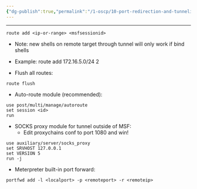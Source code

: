 ```yaml
---
{"dg-publish":true,"permalink":"/1-oscp/10-port-redirection-and-tunneling/5-meterpreter-port-forwarding/"}
---
```


---------
```
route add <ip-or-range> <msfsessionid>
```
- Note: new shells on remote target through tunnel will only work if bind shells
- Example:
	route add 172.16.5.0/24 2

- Flush all routes:
```
route flush
```

- Auto-route module (recommended):
```
use post/multi/manage/autoroute
set session <id>
run
```

- SOCKS proxy module for tunnel outside of MSF:
	- Edit proxychains conf to port 1080 and win!
```
use auxiliary/server/socks_proxy
set SRVHOST 127.0.0.1
set VERSION 5
run -j
```

 - Meterpreter built-in port forward:
```
portfwd add -l <localport> -p <remoteport> -r <remoteip>
```
